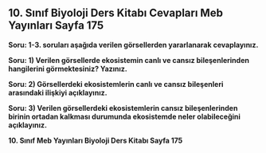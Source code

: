 ## 10. Sınıf Biyoloji Ders Kitabı Cevapları Meb Yayınları Sayfa 175

**Soru: 1-3. soruları aşağıda verilen görsellerden yararlanarak cevaplayınız.**

**Soru: 1) Verilen görsellerde ekosistemin canlı ve cansız bileşenlerinden hangilerini görmektesiniz? Yazınız.**

**Soru: 2) Görsellerdeki ekosistemlerin canlı ve cansız bileşenleri arasındaki ilişkiyi açıklayınız.**

**Soru: 3) Verilen görsellerdeki ekosistemlerin cansız bileşenlerinden birinin ortadan kalkması durumunda ekosistemde neler olabileceğini açıklayınız.**

**10. Sınıf Meb Yayınları Biyoloji Ders Kitabı Sayfa 175**